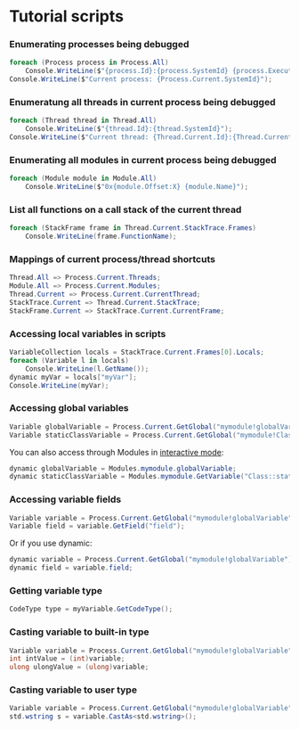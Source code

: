 # Tutorial scripts

### Enumerating processes being debugged
```cs
foreach (Process process in Process.All)
    Console.WriteLine($"{process.Id}:{process.SystemId} {process.ExecutableName}");
Console.WriteLine($"Current process: {Process.Current.SystemId}");
```

### Enumeratung all threads in current process being debugged
```cs
foreach (Thread thread in Thread.All)
    Console.WriteLine($"{thread.Id}:{thread.SystemId}");
Console.WriteLine($"Current thread: {Thread.Current.Id}:{Thread.Current.SystemId}");
```

### Enumerating all modules in current process being debugged
```cs
foreach (Module module in Module.All)
    Console.WriteLine($"0x{module.Offset:X} {module.Name}");
```

### List all functions on a call stack of the current thread
```cs
foreach (StackFrame frame in Thread.Current.StackTrace.Frames)
    Console.WriteLine(frame.FunctionName);
```

### Mappings of current process/thread shortcuts
```cs
Thread.All => Process.Current.Threads;
Module.All => Process.Current.Modules;
Thread.Current => Process.Current.CurrentThread;
StackTrace.Current => Thread.Current.StackTrace;
StackFrame.Current => StackTrace.Current.CurrentFrame;
```

### Accessing local variables in scripts
```cs
VariableCollection locals = StackTrace.Current.Frames[0].Locals;
foreach (Variable l in locals)
    Console.WriteLine(l.GetName());
dynamic myVar = locals["myVar"];
Console.WriteLine(myVar);
```

### Accessing global variables
```cs
Variable globalVariable = Process.Current.GetGlobal("mymodule!globalVariable");
Variable staticClassVariable = Process.Current.GetGlobal("mymodule!Class::staticVariable");
```
You can also access through Modules in [interactive mode](InteractiveMode.md):
```cs
dynamic globalVariable = Modules.mymodule.globalVariable;
dynamic staticClassVariable = Modules.mymodule.GetVariable("Class::staticVariable");
```

### Accessing variable fields
```cs
Variable variable = Process.Current.GetGlobal("mymodule!globalVariable");
Variable field = variable.GetField("field");
```
Or if you use dynamic:
```cs
dynamic variable = Process.Current.GetGlobal("mymodule!globalVariable");
dynamic field = variable.field;
```

### Getting variable type
```cs
CodeType type = myVariable.GetCodeType();
```

### Casting variable to built-in type
```cs
Variable variable = Process.Current.GetGlobal("mymodule!globalVariable");
int intValue = (int)variable;
ulong ulongValue = (ulong)variable;
```

### Casting variable to user type
```cs
Variable variable = Process.Current.GetGlobal("mymodule!globalVariable");
std.wstring s = variable.CastAs<std.wstring>();
```
